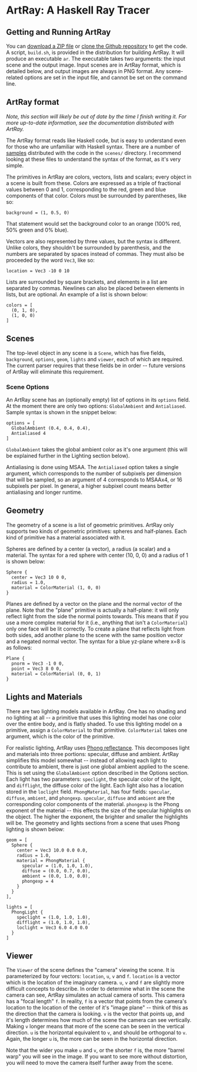ArtRay: A Haskell Ray Tracer
===

Getting and Running ArtRay
---

You can [download a ZIP file][zipfile] or [clone the Github repository][repo] to
get the code. A script, `build.sh`, is provided in the distribution for building
ArtRay. It will produce an executable `ar`. The executable takes two arguments:
the input scene and the output image. Input scenes are in ArtRay format, which
is detailed below, and output images are always in PNG format. Any scene-related
options are set in the input file, and cannot be set on the command line.

ArtRay format
---

_Note, this section will likely be out of date by the time I finish writing it.
For more up-to-date information, see the documentation distributed with ArtRay._

The ArtRay format reads like Haskell code, but is easy to understand even for
those who are unfamiliar with Haskell syntax. There are a number of [samples][]
distributed with the code in the `scenes/` directory. I recommend looking at
these files to understand the syntax of the format, as it's very simple.

The primitives in ArtRay are colors, vectors, lists and scalars; every object in
a scene is built from these. Colors are expressed as a triple of fractional
values between 0 and 1, corresponding to the red, green and blue components of
that color. Colors must be surrounded by parentheses, like so:

    background = (1, 0.5, 0)

That statement would set the background color to an orange (100% red, 50% green
and 0% blue).

Vectors are also represented by three values, but the syntax is different.
Unlike colors, they shouldn't be surrounded by parenthesis, and the numbers are
separated by spaces instead of commas. They must also be proceeded by the word
`Vec3`, like so:

    location = Vec3 -10 0 10

Lists are surrounded by square brackets, and elements in a list are separated by
commas. Newlines can also be placed between elements in lists, but are optional.
An example of a list is shown below:

    colors = [
      (0, 1, 0),
      (1, 0, 0)
    ]

## Scenes
The top-level object in any scene is a `Scene`, which has five fields,
`background`, `options`, `geom`, `lights` and `viewer`, each of which are
required. The current parser requires that these fields be in order -- future
versions of ArtRay will eliminate this requirement.

### Scene Options
An ArtRay scene has an (optionally empty) list of options in its `options`
field. At the moment there are only two options: `GlobalAmbient` and
`Antialiased`. Sample syntax is shown in the snippet below:

    options = [
      GlobalAmbient (0.4, 0.4, 0.4),
      Antialiased 4
    ]

`GlobalAmbient` takes the global ambient color as it's one argument (this will
be explained further in the Lighting section below).

Antialiasing is done using MSAA. The `Antialiased` option takes a single
argument, which corresponds to the number of subpixels per dimension that will
be sampled, so an argument of 4 corresponds to MSAAx4, or 16 subpixels per
pixel. In general, a higher subpixel count means better antialiasing and longer
runtime.

## Geometry
The geometry of a scene is a list of geometric primitives. ArtRay only supports
two kinds of geometric primitives: spheres and half-planes.  Each kind of
primitive has a material associated with it.
 
Spheres are defined by a center (a vector), a radius (a scalar) and a material.
The syntax for a red sphere with center (10, 0, 0) and a radius of 1 is shown
below:

    Sphere {
      center = Vec3 10 0 0,
      radius = 1.0,
      material = ColorMaterial (1, 0, 0)
    }

Planes are defined by a vector on the plane and the normal vector of the plane.
Note that the "plane" primitive is actually a half-plane: it will only reflect
light from the side the normal points towards. This means that if you use a more
complex material for it (i.e., anything that isn't a `ColorMaterial`) only one
face will be lit correctly. To create a plane that reflects light from both
sides, add another plane to the scene with the same position vector and a
negated normal vector. The syntax for a blue yz-plane where x=8 is as follows:

    Plane {
      pnorm = Vec3 -1 0 0,
      point = Vec3 8 0 0,
      material = ColorMaterial (0, 0, 1)
    }

## Lights and Materials
There are two lighting models available in ArtRay. One has no shading and no
lighting at all -- a primitive that uses this lighting model has one color over
the entire body, and is flatly shaded. To use this lighting model on a
primitive, assign a `ColorMaterial` to that primitive. `ColorMaterial` takes one
argument, which is the color of the primitive.

For realistic lighting, ArtRay uses [Phong reflectance][phong]. This decomposes
light and materials into three portions: specular, diffuse and ambient. ArtRay
simplifies this model somewhat -- instead of allowing each light to contribute
to ambient, there is just one global ambient applied to the scene. This is set
using the `GlobalAmbient` option described in the Options section. Each light
has two parameters: `speclight`, the specular color of the light, and
`difflight`, the diffuse color of the light. Each light also has a location
stored in the `loclight` field. `PhongMaterial`, has four fields: `specular`,
`diffuse`, `ambient`, and `phongexp`. `specular`, `diffuse` and `ambient` are
the corresponding color components of the material. `phongexp` is the Phong
exponent of the material -- this effects the size of the specular highlights on
the object. The higher the exponent, the brighter and smaller the highlights
will be. The geometry and lights sections from a scene that uses Phong lighting
is shown below:

    geom = [
      Sphere {
        center = Vec3 10.0 0.0 0.0,
        radius = 1.0,
        material = PhongMaterial {
          specular = (1.0, 1.0, 1.0),
          diffuse = (0.0, 0.7, 0.0),
          ambient = (0.0, 1.0, 0.0),
          phongexp = 4 
        } 
      }
    ],

    lights = [
      PhongLight {
        speclight = (1.0, 1.0, 1.0),
        difflight = (1.0, 1.0, 1.0),
        loclight = Vec3 6.0 4.0 0.0 
      }
    ]

## Viewer
The `Viewer` of the scene defines the "camera" viewing the scene. It is
parameterized by four vectors: `location`, `u`, `v` and `f`. `location` is a
vector which is the location of the imaginary camera. `u`, `v` and `f` are
slightly more difficult concepts to describe. In order to determine what in the
scene the camera can see, ArtRay simulates an actual camera of sorts. This
camera has a "focal length" `f`. In reality, `f` is a vector that points from
the camera's location to the location of the center of it's "image plane" --
think of this as the direction that the camera is looking. `v` is the vector
that points up, and it's length determines how much of the scene the camera can
see vertically. Making `v` longer means that more of the scene can be seen in
the vertical direction. `u` is the horizontal equivalent to `v`, and should be
orthogonal to `v`. Again, the longer `u` is, the more can be seen in the
horizontal direction.

Note that the wider you make `u` and `v`, or the shorter `f` is, the more
"barrel warp" you will see in the image. If you want to see more without
distortion, you will need to move the camera itself further away from the scene.

[phong]: http://en.wikipedia.org/wiki/Phong_reflection_model
[repo]: https://github.com/haldean/artray
[samples]: https://github.com/haldean/artray/tree/master/scenes
[zipfile]: https://github.com/haldean/artray/zipball/master











